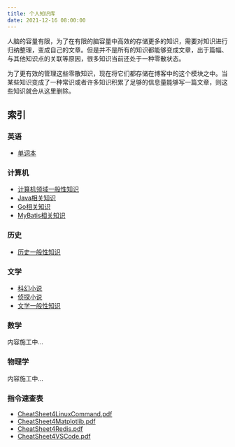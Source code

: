 ```yaml
---
title: 个人知识库
date: 2021-12-16 08:00:00
---
```



人脑的容量有限，为了在有限的脑容量中高效的存储更多的知识，需要对知识进行归纳整理，变成自己的文章。但是并不是所有的知识都能够变成文章，出于篇幅、与其他知识点的关联等原因，很多知识当前还处于一种零散状态。

为了更有效的管理这些零散知识，现在将它们都存储在博客中的这个模块之中。当某些知识变成了一种常识或者许多知识积累了足够的信息量能够写一篇文章，则这些知识就会从这里删除。


索引
--------------

### 英语

- [单词本](单词本.html)

### 计算机

- [计算机领域一般性知识](CS.html)
- [Java相关知识](Java.html)
- [Go相关知识](GO.html)
- [MyBatis相关知识](MyBatis.html)

### 历史

- [历史一般性知识](历史.html)

### 文学

- [科幻小说](科幻小说.html)
- [侦探小说](侦探小说.html)
- [文学一般性知识](文学.html)

### 数学

内容施工中...

### 物理学

内容施工中...

### 指令速查表

- [CheatSheet4LinuxCommand.pdf](CheatSheet/CheatSheet4LinuxCommand.pdf)
- [CheatSheet4Matplotlib.pdf](CheatSheet/CheatSheet4Matplotlib.pdf)
- [CheatSheet4Redis.pdf](CheatSheet/CheatSheet4Redis.pdf)
- [CheatSheet4VSCode.pdf](CheatSheet/CheatSheet4VSCode.pdf)
